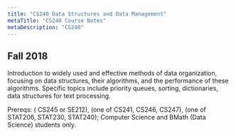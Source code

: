 ```yaml
---
title: "CS240 Data Structures and Data Management"
metaTitle: "CS240 Course Notes"
metaDescription: "CS240"
---
```

 Fall 2018
---
Introduction to widely used and effective methods of data organization, focusing on data structures, their algorithms, and the performance of these algorithms. Specific topics include priority queues, sorting, dictionaries, data structures for text processing.

Prereqs: ( CS245 or SE212), (one of CS241, CS246, CS247), (one of STAT206, STAT230, STAT240); Computer Science and BMath (Data Science) students only.